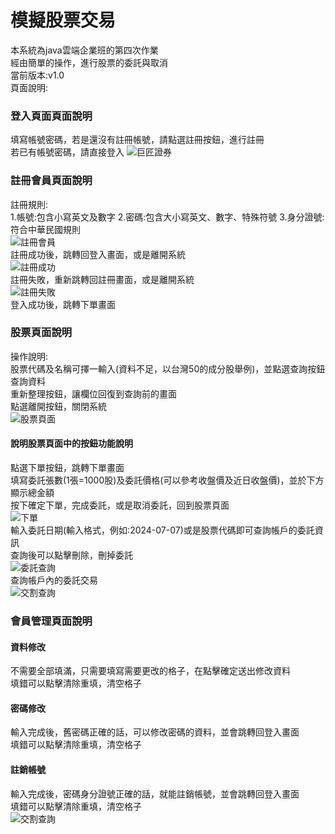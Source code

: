 # 模擬股票交易
本系統為java雲端企業班的第四次作業<br>
經由簡單的操作，進行股票的委託與取消<br>
當前版本:v1.0<br>
頁面說明:<br>
### 登入頁面頁面說明<br>
填寫帳號密碼，若是還沒有註冊帳號，請點選註冊按鈕，進行註冊<br>
若已有帳號密碼，請直接登入
![巨匠證券](巨匠證券.png)<br>
### 註冊會員頁面說明<br>
註冊規則:<br>
1.帳號:包含小寫英文及數字 2.密碼:包含大小寫英文、數字、特殊符號 3.身分證號:符合中華民國規則<br>
![註冊會員](註冊會員.png)<br>
註冊成功後，跳轉回登入畫面，或是離開系統<br>
![註冊成功](註冊成功.png)<br>
註冊失敗，重新跳轉回註冊畫面，或是離開系統<br>
![註冊失敗](註冊失敗.png)<br>
登入成功後，跳轉下單畫面<br>
### 股票頁面說明<br>
操作說明:<br>
股票代碼及名稱可擇一輸入(資料不足，以台灣50的成分股舉例)，並點選查詢按鈕查詢資料<br>
重新整理按鈕，讓欄位回復到查詢前的畫面<br>
點選離開按鈕，關閉系統<br>
![股票頁面](股票頁面.png)<br>
#### 說明股票頁面中的按鈕功能說明<br>
點選下單按鈕，跳轉下單畫面<br>
填寫委託張數(1張=1000股)及委託價格(可以參考收盤價及近日收盤價)，並於下方顯示總金額<br>
按下確定下單，完成委託，或是取消委託，回到股票頁面<br>
![下單](下單.png)<br>
輸入委託日期(輸入格式，例如:2024-07-07)或是股票代碼即可查詢帳戶的委託資訊<br>
查詢後可以點擊刪除，刪掉委託<br>
![委託查詢](委託查詢.png)<br>
查詢帳戶內的委託交易<br>
![交割查詢](交割查詢.png)<br>
### 會員管理頁面說明<br>
#### 資料修改<br>
不需要全部填滿，只需要填寫需要更改的格子，在點擊確定送出修改資料<br>
填錯可以點擊清除重填，清空格子<br>
#### 密碼修改<br>
輸入完成後，舊密碼正確的話，可以修改密碼的資料，並會跳轉回登入畫面<br>
填錯可以點擊清除重填，清空格子<br>
#### 註銷帳號<br>
輸入完成後，密碼身分證號正確的話，就能註銷帳號，並會跳轉回登入畫面<br>
填錯可以點擊清除重填，清空格子<br>
![交割查詢](交割查詢.png)<br>




